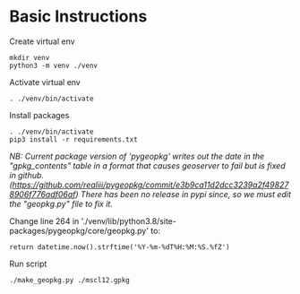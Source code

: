 # Basic Instructions

Create virtual env

```
mkdir venv
python3 -m venv ./venv
```

Activate virtual env

```
. ./venv/bin/activate
```

Install packages

```
. ./venv/bin/activate
pip3 install -r requirements.txt
```

*NB: Current package version of 'pygeopkg' writes out the date in the "gpkg_contents" table in a format that causes geoserver to fail but is fixed in github. (https://github.com/realiii/pygeopkg/commit/e3b9ca11d2dcc3239a2f498278906f776adf06af) There has been no release in pypi since, so we must edit the "geopkg.py" file to fix it.*

Change line 264 in './venv/lib/python3.8/site-packages/pygeopkg/core/geopkg.py' to:
```
return datetime.now().strftime('%Y-%m-%dT%H:%M:%S.%fZ')
``` 

Run script

```
./make_geopkg.py ./mscl12.gpkg
```
